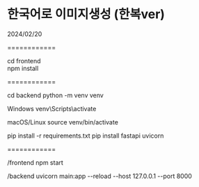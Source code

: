 # 한국어로 이미지생성 (한복ver)
2024/02/20

============

cd frontend  
npm install

============

cd backend
python -m venv venv

Windows
venv\Scripts\activate

macOS/Linux
source venv/bin/activate

pip install -r requirements.txt
pip install fastapi uvicorn

============

/frontend
npm start

/backend
uvicorn main:app --reload --host 127.0.0.1 --port 8000
